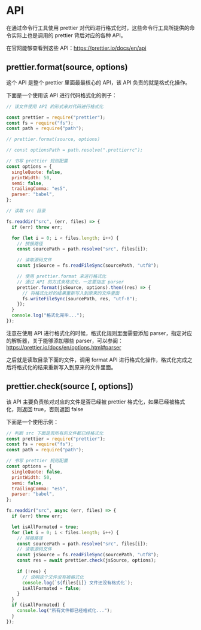# API

在通过命令行工具使用 prettier 对代码进行格式化时，这些命令行工具所提供的命令实际上也是调用的 prettier 背后对应的各种 API。

在官网能够查看到这些 API：https://prettier.io/docs/en/api

## prettier.format(source, options)

这个 API 是整个 prettier 里面最最核心的 API，该 API 负责的就是格式化操作。

下面是一个使用该 API 进行代码格式化的例子：

```js
// 该文件使用 API 的形式来对代码进行格式化

const prettier = require("prettier");
const fs = require("fs");
const path = require("path");

// prettier.format(source, options)

// const optionsPath = path.resolve(".prettierrc");

// 书写 prettier 规则配置
const options = {
  singleQuote: false,
  printWidth: 50,
  semi: false,
  trailingComma: "es5",
  parser: "babel",
};

// 读取 src 目录

fs.readdir("src", (err, files) => {
  if (err) throw err;

  for (let i = 0; i < files.length; i++) {
    // 拼接路径
    const sourcePath = path.resolve("src", files[i]);

    // 读取源码文件
    const jsSource = fs.readFileSync(sourcePath, "utf8");

    // 使用 prettier.format 来进行格式化
    // 通过 API 的方式来格式化，一定要指定 parser
    prettier.format(jsSource, options).then((res) => {
      // 将格式化好的结果重新写入到原来的文件里面
      fs.writeFileSync(sourcePath, res, "utf-8");
    });
  }
  console.log("格式化完毕...");
});

```

注意在使用 API 进行格式化的时候，格式化规则里面需要添加 parser，指定对应的解析器，关于能够添加哪些 parser，可以参阅：https://prettier.io/docs/en/options.html#parser

之后就是读取目录下面的文件，调用 format API 进行格式化操作，格式化完成之后将格式化的结果重新写入到原来的文件里面。

## prettier.check(source [, options])

该 API 主要负责核对对应的文件是否已经被 prettier 格式化，如果已经被格式化，则返回 true，否则返回 false

下面是一个使用示例：

```js
// 判断 src 下面是否所有的文件都已经格式化
const prettier = require("prettier");
const fs = require("fs");
const path = require("path");

// 书写 prettier 规则配置
const options = {
  singleQuote: false,
  printWidth: 50,
  semi: false,
  trailingComma: "es5",
  parser: "babel",
};

fs.readdir("src", async (err, files) => {
  if (err) throw err;

  let isAllFormated = true;
  for (let i = 0; i < files.length; i++) {
    // 拼接路径
    const sourcePath = path.resolve("src", files[i]);
    // 读取源码文件
    const jsSource = fs.readFileSync(sourcePath, "utf8");
    const res = await prettier.check(jsSource, options);
    
    if (!res) {
      // 说明这个文件没有被格式化
      console.log(`${files[i]} 文件还没有格式化`);
      isAllFormated = false;
    }
  }
  if (isAllFormated) {
    console.log("所有文件都已经格式化...");
  }
});
```

